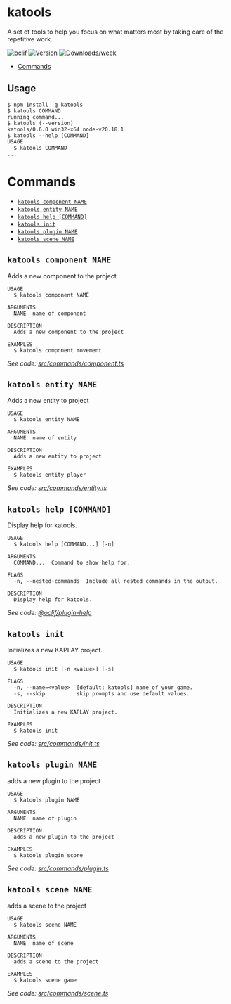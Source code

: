 katools
=================

A set of tools to help you focus on what matters most by taking care of the repetitive work.


[![oclif](https://img.shields.io/badge/cli-oclif-brightgreen.svg)](https://oclif.io)
[![Version](https://img.shields.io/npm/v/katools.svg)](https://npmjs.org/package/katools)
[![Downloads/week](https://img.shields.io/npm/dw/katools.svg)](https://npmjs.org/package/katools)


<!-- toc -->
* [Commands](#commands)
<!-- tocstop -->
## Usage
<!-- usage -->
```sh-session
$ npm install -g katools
$ katools COMMAND
running command...
$ katools (--version)
katools/0.6.0 win32-x64 node-v20.18.1
$ katools --help [COMMAND]
USAGE
  $ katools COMMAND
...
```
<!-- usagestop -->
# Commands
<!-- commands -->
* [`katools component NAME`](#katools-component-name)
* [`katools entity NAME`](#katools-entity-name)
* [`katools help [COMMAND]`](#katools-help-command)
* [`katools init`](#katools-init)
* [`katools plugin NAME`](#katools-plugin-name)
* [`katools scene NAME`](#katools-scene-name)

## `katools component NAME`

Adds a new component to the project

```
USAGE
  $ katools component NAME

ARGUMENTS
  NAME  name of component

DESCRIPTION
  Adds a new component to the project

EXAMPLES
  $ katools component movement
```

_See code: [src/commands/component.ts](https://github.com/KeSuave/katools/blob/v0.6.0/src/commands/component.ts)_

## `katools entity NAME`

Adds a new entity to project

```
USAGE
  $ katools entity NAME

ARGUMENTS
  NAME  name of entity

DESCRIPTION
  Adds a new entity to project

EXAMPLES
  $ katools entity player
```

_See code: [src/commands/entity.ts](https://github.com/KeSuave/katools/blob/v0.6.0/src/commands/entity.ts)_

## `katools help [COMMAND]`

Display help for katools.

```
USAGE
  $ katools help [COMMAND...] [-n]

ARGUMENTS
  COMMAND...  Command to show help for.

FLAGS
  -n, --nested-commands  Include all nested commands in the output.

DESCRIPTION
  Display help for katools.
```

_See code: [@oclif/plugin-help](https://github.com/oclif/plugin-help/blob/v6.2.19/src/commands/help.ts)_

## `katools init`

Initializes a new KAPLAY project.

```
USAGE
  $ katools init [-n <value>] [-s]

FLAGS
  -n, --name=<value>  [default: katools] name of your game.
  -s, --skip          skip prompts and use default values.

DESCRIPTION
  Initializes a new KAPLAY project.

EXAMPLES
  $ katools init
```

_See code: [src/commands/init.ts](https://github.com/KeSuave/katools/blob/v0.6.0/src/commands/init.ts)_

## `katools plugin NAME`

adds a new plugin to the project

```
USAGE
  $ katools plugin NAME

ARGUMENTS
  NAME  name of plugin

DESCRIPTION
  adds a new plugin to the project

EXAMPLES
  $ katools plugin score
```

_See code: [src/commands/plugin.ts](https://github.com/KeSuave/katools/blob/v0.6.0/src/commands/plugin.ts)_

## `katools scene NAME`

adds a scene to the project

```
USAGE
  $ katools scene NAME

ARGUMENTS
  NAME  name of scene

DESCRIPTION
  adds a scene to the project

EXAMPLES
  $ katools scene game
```

_See code: [src/commands/scene.ts](https://github.com/KeSuave/katools/blob/v0.6.0/src/commands/scene.ts)_
<!-- commandsstop -->
